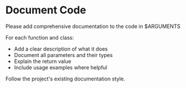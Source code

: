 # Document Code

Please add comprehensive documentation to the code in $ARGUMENTS

For each function and class:
- Add a clear description of what it does
- Document all parameters and their types
- Explain the return value
- Include usage examples where helpful

Follow the project's existing documentation style.
